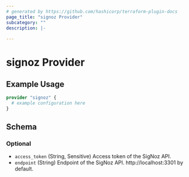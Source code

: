 ```yaml
---
# generated by https://github.com/hashicorp/terraform-plugin-docs
page_title: "signoz Provider"
subcategory: ""
description: |-
  
---
```


# signoz Provider



## Example Usage

```terraform
provider "signoz" {
  # example configuration here
}
```

<!-- schema generated by tfplugindocs -->
## Schema

### Optional

- `access_token` (String, Sensitive) Access token of the SigNoz API.
- `endpoint` (String) Endpoint of the SigNoz API. http://localhost:3301 by default.
